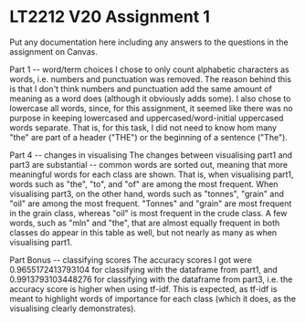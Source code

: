 # LT2212 V20 Assignment 1

Put any documentation here including any answers to the questions in the 
assignment on Canvas.

Part 1 -- word/term choices
I chose to only count alphabetic characters as words, i.e. numbers and punctuation was removed. The reason behind this is that I don't think numbers and punctuation add the same amount of meaning as a word does (although it obviously adds some). I also chose to lowercase all words, since, for this assignment, it seemed like there was no purpose in keeping lowercased and uppercased/word-initial uppercased words separate. That is, for this task, I did not need to know hom many "the" are part of a header ("THE") or the beginning of a sentence ("The").

Part 4 -- changes in visualising
The changes between visualising part1 and part3 are substantial -- common words are sorted out, meaning that more meaningful words for each class are shown. That is, when visualising part1, words such as "the", "to", and "of" are among the most frequent. When visualising part3, on the other hand, words such as "tonnes", "grain" and "oil" are among the most frequent. "Tonnes" and "grain" are most frequent in the grain class, whereas "oil" is most frequent in the crude class. A few words, such as "mln" and "the", that are almost equally frequent in both classes do appear in this table as well, but not nearly as many as when visualising part1.

Part Bonus -- classifying scores
The accuracy scores I got were 0.9655172413793104 for classifying with the dataframe from part1, and 0.9913793103448276 for classifying with the dataframe from part3, i.e. the accuracy score is higher when using tf-idf. This is expected, as tf-idf is meant to highlight words of importance for each class (which it does, as the visualising clearly demonstrates). 